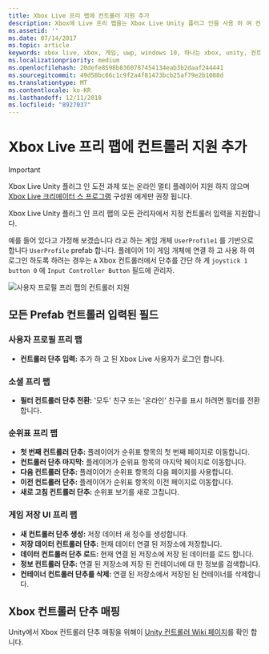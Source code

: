 ```yaml
---
title: Xbox Live 프리 팹에 컨트롤러 지원 추가
description: Xbox에 Live 프리 팹을는 Xbox Live Unity 플러그 인을 사용 하 여 컨트롤러 지원 추가
ms.assetid: ''
ms.date: 07/14/2017
ms.topic: article
keywords: xbox live, xbox, 게임, uwp, windows 10, 하나는 xbox, unity, 컨트롤러 지원
ms.localizationpriority: medium
ms.openlocfilehash: 20defe8598b8360787454134eab3b2daaf244441
ms.sourcegitcommit: 49d58bc66c1c9f2a4f81473bcb25af79e2b1088d
ms.translationtype: MT
ms.contentlocale: ko-KR
ms.lasthandoff: 12/11/2018
ms.locfileid: "8927037"
---
```

# <a name="add-controller-support-to-xbox-live-prefabs"></a>Xbox Live 프리 팹에 컨트롤러 지원 추가

> [!IMPORTANT]
> Xbox Live Unity 플러그 인 도전 과제 또는 온라인 멀티 플레이어 지원 하지 않으며 [Xbox Live 크리에이터 스 프로그램](../developer-program-overview.md) 구성원 에게만 권장 됩니다.

Xbox Live Unity 플러그 인 프리 팹의 모든 관리자에서 지정 컨트롤러 입력을 지원합니다.

예를 들어 있다고 가정해 보겠습니다 라고 하는 게임 개체 `UserProfile1` 를 기반으로 합니다 `UserProfile` prefab 합니다. 플레이어 1이 게임 개체에 연결 하 고 사용 하 여 로그인 하도록 하려는 경우는 `A` Xbox 컨트롤러에서 단추를 간단 하 게 `joystick 1 button 0` 에 `Input Controller Button` 필드에 관리자.

  ![사용자 프로필 프리 팹의 컨트롤러 지원](../images/unity/controller-support-example.png)

## <a name="all-prefab-controller-input-fields"></a>모든 Prefab 컨트롤러 입력된 필드
### <a name="userprofile-prefab"></a>사용자 프로필 프리 팹
- **컨트롤러 단추 입력:** 추가 하 고 된 Xbox Live 사용자가 로그인 합니다.

### <a name="social-prefab"></a>소셜 프리 팹
- **필터 컨트롤러 단추 전환:** '모두' 친구 또는 '온라인' 친구를 표시 하려면 필터를 전환 합니다.

### <a name="leaderboard-prefab"></a>순위표 프리 팹
- **첫 번째 컨트롤러 단추:** 플레이어가 순위표 항목의 첫 번째 페이지로 이동합니다.
- **컨트롤러 단추 마지막:** 플레이어가 순위표 항목의 마지막 페이지로 이동합니다.
- **다음 컨트롤러 단추:** 플레이어가 순위표 항목의 다음 페이지를 사용합니다.
- **이전 컨트롤러 단추:** 플레이어가 순위표 항목의 이전 페이지로 이동합니다.
- **새로 고침 컨트롤러 단추:** 순위표 보기를 새로 고칩니다.


### <a name="game-save-ui-prefab"></a>게임 저장 UI 프리 팹
- **새 컨트롤러 단추 생성:** 저장 데이터 새 정수를 생성합니다.
- **저장 데이터 컨트롤러 단추:** 현재 데이터 연결 된 저장소에 저장합니다.
- **데이터 컨트롤러 단추 로드:** 현재 연결 된 저장소에 저장 된 데이터를 로드 합니다.
- **정보 컨트롤러 단추:** 연결 된 저장소에 저장 된 컨테이너에 대 한 정보를 검색합니다.
- **컨테이너 컨트롤러 단추를 삭제:** 연결 된 저장소에서 저장된 된 컨테이너를 삭제합니다.

## <a name="xbox-controller-button-mappings"></a>Xbox 컨트롤러 단추 매핑

Unity에서 Xbox 컨트롤러 단추 매핑을 위해이 [Unity 컨트롤러 Wiki 페이지](http://wiki.unity3d.com/index.php?title=Xbox360Controller)를 확인 합니다.
